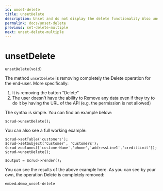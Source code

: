 ```yaml
---
id: unset-delete
title: unsetDelete
description: Unset and do not display the delete functionality Also unsetting the delete multiple functionality.
permalink: docs/unset-delete
previous: set-delete-multiple
next: unset-delete-multiple
---
```


# unsetDelete

<pre><code class="language-php">unsetDelete(void)</code></pre>
The method <code>unsetDelete</code> is removing completely the Delete operation for the end-user. More specifically:
<ol>
   <li>It is removing the button "Delete"</li>
   <li>The user doesn't have the ability to Remove any data even if they try to do it by having the URL of the API (e.g. the permission is not allowed)</li>
</ol>

The syntax is simple. You can find an example below:
<pre><code class="language-php">$crud->unsetDelete();</code></pre>

You can also see a full working example:

<pre><code class="language-php">$crud->setTable('customers');
$crud->setSubject('Customer', 'Customers');
$crud->columns(['customerName','phone','addressLine1','creditLimit']);
$crud->unsetDelete();

$output = $crud->render();</code></pre>

You can see the results of the above example here. As you can see by your own, the operation Delete is completely removed:

`embed:demo_unset-delete`